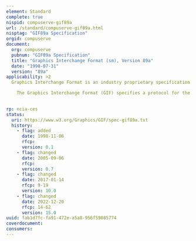 ```yaml
---
element: Standard
complete: true
nispid: compuserve-gif89a
url: /standard/compuserve-gif89a.html
nisptag: "GIF89a Specification"
orgid: compuserve
document:
  org: compuserve
  pubnum: "GIF89a Specification"
  title: "Graphics Interchange Format (sm), Version 89a"
  date: "1990-07-31"
  version: "89a"
applicability: >2
  Graphics Interchange Format is an industry proprietary specification published by CompuServe. GIF defines a protocol intended for the on-line transmission and interchange of raster graphic data in a way that is independent of the hardware used in the creation or display.  GIF is defined in terms of block and sub-blocks that contain relevant parameters and data used to reproduce a graphic. A GIF data stream is a sequence of protocol blocks and sub-blocks representing a collection of graphics. In general, the graphics in a data stream are assumed to be related to some degree, and to share some control information.

    The Graphics Interchange Format (GIF) specifies a protocol for the on-line transmission and interchange of raster graphic data in a way that is independent of the hardware used in their creation or display. The GIF assumes that an error-free Transport Level Protocol is used for communications. It does not provide error-detection and error-correction capabilities.

  
rp: ncia-ces
status:
  uri: https://www.w3.org/Graphics/GIF/spec-gif89a.txt
  history: 
    - flag: added
      date: 1998-11-06
      rfcp: 
      version: 0.1
    - flag: changed
      date: 2005-09-06
      rfcp: 
      version: 0.7
    - flag: changed
      date: 2017-01-14
      rfcp: 9-19
      version: 10.0
    - flag: changed
      date: 2022-12-20
      rfcp: 14-62
      version: 15.0
uuid: fab1d7fc-fa91-472e-a5a8-956f59085774
coverdocument:
consumers:
---
```

